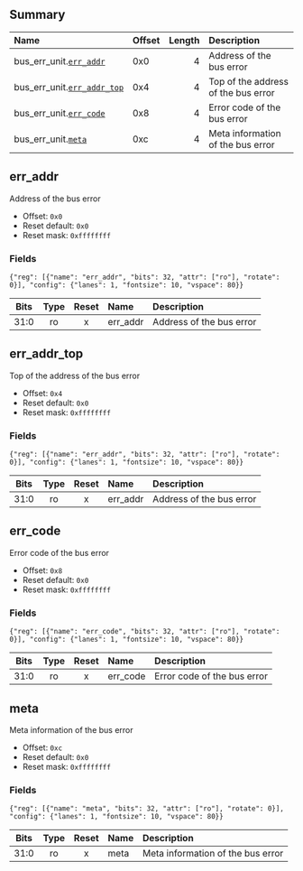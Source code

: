 ## Summary

| Name                                         | Offset   |   Length | Description                         |
|:---------------------------------------------|:---------|---------:|:------------------------------------|
| bus_err_unit.[`err_addr`](#err_addr)         | 0x0      |        4 | Address of the bus error            |
| bus_err_unit.[`err_addr_top`](#err_addr_top) | 0x4      |        4 | Top of the address of the bus error |
| bus_err_unit.[`err_code`](#err_code)         | 0x8      |        4 | Error code of the bus error         |
| bus_err_unit.[`meta`](#meta)                 | 0xc      |        4 | Meta information of the bus error   |

## err_addr
Address of the bus error
- Offset: `0x0`
- Reset default: `0x0`
- Reset mask: `0xffffffff`

### Fields

```wavejson
{"reg": [{"name": "err_addr", "bits": 32, "attr": ["ro"], "rotate": 0}], "config": {"lanes": 1, "fontsize": 10, "vspace": 80}}
```

|  Bits  |  Type  |  Reset  | Name     | Description              |
|:------:|:------:|:-------:|:---------|:-------------------------|
|  31:0  |   ro   |    x    | err_addr | Address of the bus error |

## err_addr_top
Top of the address of the bus error
- Offset: `0x4`
- Reset default: `0x0`
- Reset mask: `0xffffffff`

### Fields

```wavejson
{"reg": [{"name": "err_addr", "bits": 32, "attr": ["ro"], "rotate": 0}], "config": {"lanes": 1, "fontsize": 10, "vspace": 80}}
```

|  Bits  |  Type  |  Reset  | Name     | Description              |
|:------:|:------:|:-------:|:---------|:-------------------------|
|  31:0  |   ro   |    x    | err_addr | Address of the bus error |

## err_code
Error code of the bus error
- Offset: `0x8`
- Reset default: `0x0`
- Reset mask: `0xffffffff`

### Fields

```wavejson
{"reg": [{"name": "err_code", "bits": 32, "attr": ["ro"], "rotate": 0}], "config": {"lanes": 1, "fontsize": 10, "vspace": 80}}
```

|  Bits  |  Type  |  Reset  | Name     | Description                 |
|:------:|:------:|:-------:|:---------|:----------------------------|
|  31:0  |   ro   |    x    | err_code | Error code of the bus error |

## meta
Meta information of the bus error
- Offset: `0xc`
- Reset default: `0x0`
- Reset mask: `0xffffffff`

### Fields

```wavejson
{"reg": [{"name": "meta", "bits": 32, "attr": ["ro"], "rotate": 0}], "config": {"lanes": 1, "fontsize": 10, "vspace": 80}}
```

|  Bits  |  Type  |  Reset  | Name   | Description                       |
|:------:|:------:|:-------:|:-------|:----------------------------------|
|  31:0  |   ro   |    x    | meta   | Meta information of the bus error |

